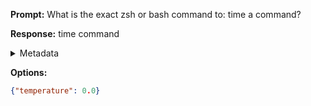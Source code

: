 **Prompt:**
What is the exact zsh or bash command to: time a command?

**Response:**
time command

<details><summary>Metadata</summary>

- Duration: 956 ms
- Datetime: 2023-08-06T15:17:12.611832
- Model: gpt-3.5-turbo-0613

</details>

**Options:**
```json
{"temperature": 0.0}
```

